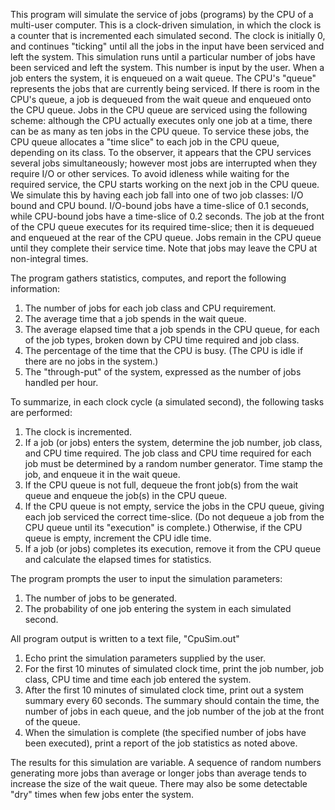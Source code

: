
This program will simulate the service of jobs (programs) by the CPU of a multi-user computer. 
This is a clock-driven simulation, in which the clock is a counter that is incremented each simulated second. 
The clock is initially 0, and continues "ticking" until all the jobs in the input have been serviced and left the system. This simulation runs until a particular number of jobs have been serviced and left the system. This number is input by the user. When a job enters the system, it is enqueued on a wait queue. The CPU's "queue" represents the jobs that are currently being serviced. If there is room in the CPU's queue, a job is dequeued from the wait queue and enqueued onto the CPU queue. Jobs in the CPU queue are serviced using the following scheme: although the CPU actually executes only one job at a time, there can be as many as ten jobs in the CPU queue. To service these jobs, the CPU queue allocates a "time slice" to each job in the CPU queue, depending on its class. To the observer, it appears that the CPU services several jobs simultaneously; however most jobs are interrupted when they require I/O or other services. To avoid idleness while waiting for the required service, the CPU starts working on the next job in the CPU queue. 
We simulate this by having each job fall into one of two job classes: I/O bound and CPU bound. I/O-bound jobs have a time-slice of 0.1 seconds, while CPU-bound jobs have a time-slice of 0.2 seconds. The job at the front of the CPU queue executes for its required time-slice; then it is dequeued and enqueued at the rear of the CPU queue. Jobs remain in the CPU queue until they complete their service time. Note that jobs may leave the CPU at non-integral times.

The program gathers statistics, computes, and report the following information:
1.	The number of jobs for each job class and CPU requirement.
2.	The average time that a job spends in the wait queue.
3. 	The average elapsed time that a job spends in the CPU queue, for each of the job types, broken down by CPU time required and job class.
4. 	The percentage of the time that the CPU is busy. (The CPU is idle if there are no jobs in the system.)
5. 	The "through-put" of the system, expressed as the number of jobs handled per hour.

To summarize, in each clock cycle (a simulated second), the following tasks are performed:
1. 	The clock is incremented.
2. 	If a job (or jobs) enters the system, determine the job number, job class, and CPU time required. The job class and CPU time required for each job must be determined by a random number generator. Time stamp the job, and enqueue it in the wait queue.
3. 	If the CPU queue is not full, dequeue the front job(s) from the wait queue and enqueue the job(s) in the CPU queue.
4. 	If the CPU queue is not empty, service the jobs in the CPU queue, giving each job serviced the correct time-slice. (Do not dequeue a job from the CPU queue until its "execution" is complete.) Otherwise, if the CPU queue is empty, increment the CPU idle time.
5. 	If a job (or jobs) completes its execution, remove it from the CPU queue and calculate the elapsed times for statistics.

The program prompts the user to input the simulation parameters:
1.	The number of jobs to be generated.
2. 	The probability of one job entering the system in each simulated second.

All program output is written to a text file, "CpuSim.out"
1. 	Echo print the simulation parameters supplied by the user.
2. 	For the first 10 minutes of simulated clock time, print the job number, job class, CPU time and time each job entered the system.
3.	After the first 10 minutes of simulated clock time, print out a system summary every 60 seconds. The summary should contain the time, the number of jobs in each queue, and the job number of the job at the front of the queue.
4. 	When the simulation is complete (the specified number of jobs have been executed), print a report of the job statistics as noted above. 

The results for this simulation are variable. A sequence of random numbers generating more jobs than average or longer jobs than average tends to increase the size of the wait queue. There may also be some detectable "dry" times when few jobs enter the system. 